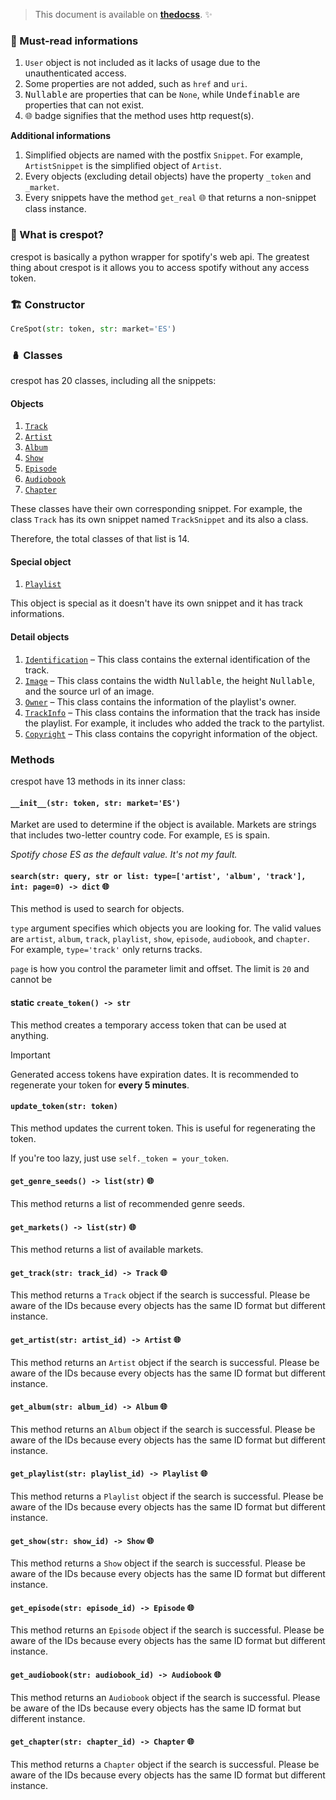 <!-- :thedocss: title crespot -->
<!-- :thedocss: desc A python wrapper for Spotify API with no required authentication. -->

> This document is available on [**thedocss**](https://thedocss.vercel.app/crespot). :sparkles:

### :key: Must-read informations

1. `User` object is not included as it lacks of usage due to the unauthenticated access.
2. Some properties are not added, such as `href` and `uri`.
3. <kbd>Nullable</kbd> are properties that can be `None`, while <kbd>Undefinable</kbd> are properties that can not exist.
4. <kbd>:globe_with_meridians:</kbd> badge signifies that the method uses http request(s).

**Additional informations**

1. Simplified objects are named with the postfix `Snippet`. For example, `ArtistSnippet` is the simplified object of `Artist`.
2. Every objects (excluding detail objects) have the property `_token` and `_market`.
3. Every snippets have the method `get_real` <kbd>:globe_with_meridians:</kbd> that returns a non-snippet class instance.

### :book: What is crespot?
crespot is basically a python wrapper for spotify's web api. The greatest thing about crespot is it allows you to access spotify without any access token.

### :building_construction: Constructor

```python
CreSpot(str: token, str: market='ES')
```

### :nesting_dolls: Classes
crespot has 20 classes, including all the snippets:

#### Objects

1. [`Track`](/crespot/single/track)
2. [`Artist`](/crespot/single/artist)
3. [`Album`](/crespot/group/album)
4. [`Show`](/crespot/group/show)
5. [`Episode`](/crespot/single/episode)
6. [`Audiobook`](/crespot/group/audiobook)
7. [`Chapter`](/crespot/single/chapter)

These classes have their own corresponding snippet. For example, the class `Track` has its own snippet named `TrackSnippet` and its also a class.

Therefore, the total classes of that list is 14.

#### Special object

1. [`Playlist`](/crespot/group/playlist)

This object is special as it doesn't have its own snippet and it has track informations.

#### Detail objects

1. [`Identification`](/crespot/detail/identification) &ndash; This class contains the external identification of the track.
2. [`Image`](/crespot/detail/image) &ndash; This class contains the width <kbd>Nullable</kbd>, the height <kbd>Nullable</kbd>, and the source url of an image.
3. [`Owner`](/crespot/detail/owner) &ndash; This class contains the information of the playlist's owner.
4. [`TrackInfo`](/crespot/detail/trackinfo) &ndash; This class contains the information that the track has inside the playlist. For example, it includes who added the track to the partylist.
5. [`Copyright`](/crespot/detail/copyright) &ndash; This class contains the copyright information of the object.

### Methods

crespot have 13 methods in its inner class:

#### `__init__(str: token, str: market='ES')`

Market are used to determine if the object is available. Markets are strings that includes two-letter country code. For example, `ES` is spain.

*Spotify chose ES as the default value. It's not my fault.*

#### `search(str: query, str or list: type=['artist', 'album', 'track'], int: page=0) -> dict` <kbd>:globe_with_meridians:</kbd>

This method is used to search for objects.

`type` argument specifies which objects you are looking for. The valid values are `artist`, `album`, `track`, `playlist`, `show`, `episode`, `audiobook`, and `chapter`. For example, `type='track'` only returns tracks.

`page` is how you control the parameter limit and offset. The limit is `20` and cannot be 

#### static `create_token() -> str`

This method creates a temporary access token that can be used at anything.

> [!IMPORTANT]
> Generated access tokens have expiration dates. It is recommended to regenerate your token for **every 5 minutes**.

#### `update_token(str: token)`

This method updates the current token. This is useful for regenerating the token.

If you're too lazy, just use `self._token = your_token`. 

#### `get_genre_seeds() -> list(str)` <kbd>:globe_with_meridians:</kbd>

This method returns a list of recommended genre seeds.

#### `get_markets() -> list(str)` <kbd>:globe_with_meridians:</kbd>

This method returns a list of available markets.

#### `get_track(str: track_id) -> Track` <kbd>:globe_with_meridians:</kbd>

This method returns a `Track` object if the search is successful. Please be aware of the IDs because every objects has the same ID format but different instance.

#### `get_artist(str: artist_id) -> Artist` <kbd>:globe_with_meridians:</kbd>

This method returns an `Artist` object if the search is successful. Please be aware of the IDs because every objects has the same ID format but different instance.

#### `get_album(str: album_id) -> Album` <kbd>:globe_with_meridians:</kbd>

This method returns an `Album` object if the search is successful. Please be aware of the IDs because every objects has the same ID format but different instance.

#### `get_playlist(str: playlist_id) -> Playlist` <kbd>:globe_with_meridians:</kbd>

This method returns a `Playlist` object if the search is successful. Please be aware of the IDs because every objects has the same ID format but different instance.

#### `get_show(str: show_id) -> Show` <kbd>:globe_with_meridians:</kbd>

This method returns a `Show` object if the search is successful. Please be aware of the IDs because every objects has the same ID format but different instance.

#### `get_episode(str: episode_id) -> Episode` <kbd>:globe_with_meridians:</kbd>

This method returns an `Episode` object if the search is successful. Please be aware of the IDs because every objects has the same ID format but different instance.

#### `get_audiobook(str: audiobook_id) -> Audiobook` <kbd>:globe_with_meridians:</kbd>

This method returns an `Audiobook` object if the search is successful. Please be aware of the IDs because every objects has the same ID format but different instance.

#### `get_chapter(str: chapter_id) -> Chapter` <kbd>:globe_with_meridians:</kbd>

This method returns a `Chapter` object if the search is successful. Please be aware of the IDs because every objects has the same ID format but different instance.
